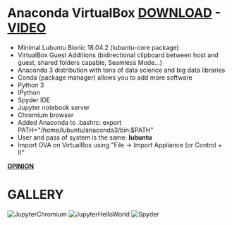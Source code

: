 # Anaconda VirtualBox [DOWNLOAD](https://github.com/Virtual-Machines/Anaconda-VirtualBox/releases/download/latest/Anaconda.ova) - [VIDEO](https://www.youtube.com/watch?v=LUWFLP3j8Uw)

- Minimal Lubuntu Bionic 18.04.2 (lubuntu-core package)
- VirtualBox Guest Additions (bidirectional clipboard between host and guest, shared folders capable, Seamless Mode...)
- Anaconda 3 distribution with tons of data science and big data libraries
- Conda (package manager) allows you to add more software
- Python 3
- IPython
- Spyder IDE
- Jupyter notebook server
- Chromium browser
- Added Anaconda to .bashrc: export PATH="/home/lubuntu/anaconda3/bin:$PATH"
- User and pass of system is the same: **lubuntu**
- Import OVA on VirtualBox using "File -> Import Appliance (or Control + I)"

[**OPINION**](https://docs.google.com/forms/d/e/1FAIpQLSeOzXN-TMbwxt_k3jHCQjwoEbP9o5nP6wJeJFa0_w0exYjTnw/viewform?usp=sf_link)

# GALLERY
![JupyterChromium](https://github.com/Virtual-Machines/Anaconda-VirtualBox/blob/master/jupyterChromium.png)
![JupyterHelloWorld](https://github.com/Virtual-Machines/Anaconda-VirtualBox/blob/master/jupyterHelloWorld.png)
![Spyder](https://github.com/Virtual-Machines/Anaconda-VirtualBox/blob/master/spyder.png)
